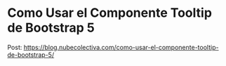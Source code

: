 # Como Usar el Componente Tooltip de Bootstrap 5
Post: https://blog.nubecolectiva.com/como-usar-el-componente-tooltip-de-bootstrap-5/ 
